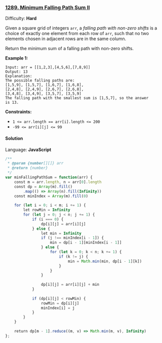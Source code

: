 ### [1289\. Minimum Falling Path Sum II](https://leetcode.com/problems/minimum-falling-path-sum-ii/)

Difficulty: **Hard**


Given a square grid of integers `arr`, a _falling path with non-zero shifts_ is a choice of exactly one element from each row of `arr`, such that no two elements chosen in adjacent rows are in the same column.

Return the minimum sum of a falling path with non-zero shifts.

**Example 1:**

```
Input: arr = [[1,2,3],[4,5,6],[7,8,9]]
Output: 13
Explanation: 
The possible falling paths are:
[1,5,9], [1,5,7], [1,6,7], [1,6,8],
[2,4,8], [2,4,9], [2,6,7], [2,6,8],
[3,4,8], [3,4,9], [3,5,7], [3,5,9]
The falling path with the smallest sum is [1,5,7], so the answer is 13.
```

**Constraints:**

*   `1 <= arr.length == arr[i].length <= 200`
*   `-99 <= arr[i][j] <= 99`


#### Solution

Language: **JavaScript**

```javascript
/**
 * @param {number[][]} arr
 * @return {number}
 */
var minFallingPathSum = function(arr) {
    const m = arr.length, n = arr[0].length
    const dp = Array(m).fill()
        .map(() => Array(n).fill(Infinity))
    const minIndex = Array(m).fill(0)
    
    for (let i = 0; i < m; i += 1) {
        let rowMin = Infinity
        for (let j = 0; j < n; j += 1) {
            if (i === 0) {
                dp[i][j] = arr[i][j]
            } else {
                let min = Infinity
                if (j !== minIndex[i - 1]) {
                    min = dp[i - 1][minIndex[i - 1]]
                } else {
                    for (let k = 0; k < n; k += 1) {
                        if (k != j) {
                            min = Math.min(min, dp[i - 1][k])
                        }
                    }
                }
                
                dp[i][j] = arr[i][j] + min
            }
            
            if (dp[i][j] < rowMin) {
                rowMin = dp[i][j]
                minIndex[i] = j
            }
        }
    }
    
    return dp[m - 1].reduce((m, v) => Math.min(m, v), Infinity)
};
```